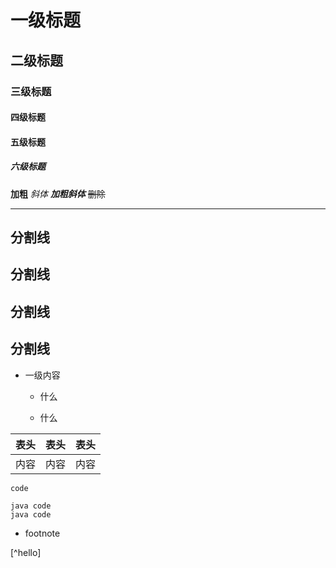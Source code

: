 
# 一级标题
## 二级标题
### 三级标题
#### 四级标题
#### 五级标题
##### 六级标题
 
 **加粗** 
 *斜体*
***加粗斜体***
 ~~删除~~
 
 ---
 分割线 
 ---
 分割线
 ---
 分割线
 ----
 分割线
 ----

-   一级内容

    - 什么
     
    - 什么
    
表头|表头|表头|
---|:--:|---:
内容|内容|内容|

`code`

```
java code
java code
```
- footnote 

[^hello]
